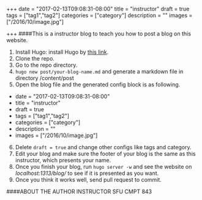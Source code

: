 +++
date = "2017-02-13T09:08:31-08:00"
title = "instructor"
draft = true
tags = ["tag1","tag2"]
categories = ["category"]
description = ""
images = ["/2016/10/image.jpg"]

+++
####This is a instructor blog to teach you how to post a blog on this website.
1. Install Hugo: install Hugo by [this link](https://gohugo.io/overview/installing/).
2. Clone the repo.
3. Go to the repo directory.
4. `hugo new post/your-blog-name.md` and generate a markdown file in directory /content/post
5. Open the blog file and the generated config block is as following.
+ date = "2017-02-13T09:08:31-08:00"
+ title = "instructor"
+ draft = true
+ tags = ["tag1","tag2"]
+ categories = ["category"]
+ description = ""
+ images = ["/2016/10/image.jpg"]
6. Delete `draft = true` and change other configs like tags and category.
7. Edit your blog and make sure the footer of your blog is the same as this instructor, which presents your name.
8. Once you finish your blog, run `hugo server -w` and see the website on          *localhost:1313/blog/* to see if it is presented as you want.
9. Once you think it works well, send pull request to commit.


####ABOUT THE AUTHOR
INSTRUCTOR
SFU CMPT 843
